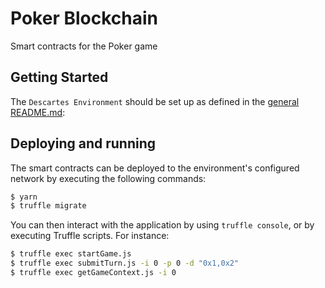 # Poker Blockchain

Smart contracts for the Poker game

## Getting Started

The `Descartes Environment` should be set up as defined in the [general README.md](../README.md#Environment):


## Deploying and running

The smart contracts can be deployed to the environment's configured network by executing the following commands:

```bash
$ yarn
$ truffle migrate
```

You can then interact with the application by using `truffle console`, or by executing Truffle scripts. For instance:

```bash
$ truffle exec startGame.js
$ truffle exec submitTurn.js -i 0 -p 0 -d "0x1,0x2"
$ truffle exec getGameContext.js -i 0
```
